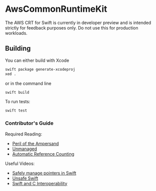 # AwsCommonRuntimeKit
The AWS CRT for Swift is currently in developer preview and is intended strictly for feedback purposes only.
Do not use this for production workloads.

## Building

You can either build with Xcode
```sh
swift package generate-xcodeproj
xed .
```
or in the command line

```sh
swift build
```
To run tests:

```sh
swift test
```

### Contributor's Guide
Required Reading:
- [Peril of the Ampersand](https://developer.apple.com/forums/thread/674633)
- [Unmanaged](https://www.mikeash.com/pyblog/friday-qa-2017-08-11-swiftunmanaged.html)
- [Automatic Reference Counting](https://docs.swift.org/swift-book/LanguageGuide/AutomaticReferenceCounting.html)

Useful Videos:
- [Safely manage pointers in Swift](https://developer.apple.com/videos/play/wwdc2020/10167/)
- [Unsafe Swift](https://developer.apple.com/videos/play/wwdc2020/10648)
- [Swift and C Interoperability](https://youtu.be/0kim9mxBOA8)